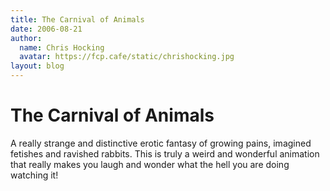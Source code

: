```yaml
---
title: The Carnival of Animals
date: 2006-08-21
author:
  name: Chris Hocking
  avatar: https://fcp.cafe/static/chrishocking.jpg
layout: blog
---
```

# The Carnival of Animals

A really strange and distinctive erotic fantasy of growing pains, imagined fetishes and ravished rabbits. This is truly a weird and wonderful animation that really makes you laugh and wonder what the hell you are doing watching it!